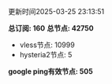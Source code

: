 更新时间2025-03-25 23:13:51

**总订阅: 160**
**总节点: 42750**
- vless节点: 10999
- hysteria2节点: 5

**google ping有效节点: 505**
